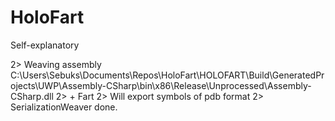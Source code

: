 # HoloFart
Self-explanatory

2>  Weaving assembly C:\Users\Sebuks\Documents\Repos\HoloFart\HOLOFART\Build\GeneratedProjects\UWP\Assembly-CSharp\bin\x86\Release\Unprocessed\Assembly-CSharp.dll
2>   + Fart
2>  Will export symbols of pdb format
2>  SerializationWeaver done.
